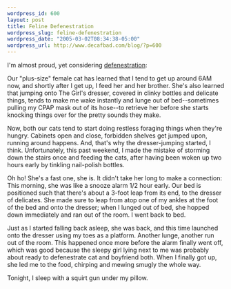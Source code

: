 ```yaml
--- 
wordpress_id: 600
layout: post
title: Feline Defenestration
wordpress_slug: feline-defenestration
wordpress_date: "2005-03-02T08:34:38-05:00"
wordpress_url: http://www.decafbad.com/blog/?p=600
---
```

I'm almost proud, yet considering [defenestration][defe]:  
  
  Our "plus-size" female cat has learned that I tend to get up around 6AM now, and shortly after I get up, I feed her and her brother.  She's also learned that jumping onto The Girl's dresser, covered in clinky bottles and delicate things, tends to make me wake instantly and lunge out of bed--sometimes pulling my CPAP mask out of its hose--to retrieve her before she starts knocking things over for the pretty sounds they make.
  
  Now, both our cats tend to start doing restless foraging things when they're hungry.  Cabinets open and close, forbidden shelves get jumped upon, running around happens.  And, that's why the dresser-jumping started, I think.  Unfortunately, this past weekend, I made the mistake of storming down the stairs once and feeding the cats, after having been woken up two hours early by tinkling nail-polish bottles.
  
  Oh ho!  She's a fast one, she is.  It didn't take her long to make a connection:  This morning, she was like a snooze alarm 1/2 hour early.  Our bed is positioned such that there's about a 3-foot leap from its end, to the dresser of delicates.  She made sure to leap from atop one of my ankles at the foot of the bed and onto the dresser; when I lunged out of bed, she hopped down immediately and ran out of the room.  I went back to bed.  
  
  Just as I started falling back asleep, she was back, and this time launched onto the dresser using my toes as a platform.  Another lunge, another run out of the room.  This happened once more before the alarm finally went off, which was good because the sleepy girl lying next to me was probably about ready to defenestrate cat and boyfriend both.  When I finally got up, she led me to the food, chirping and mewing smugly the whole way.
  
  Tonight, I sleep with a squirt gun under my pillow.

[defe]:http://en.wikipedia.org/wiki/Defenestration
